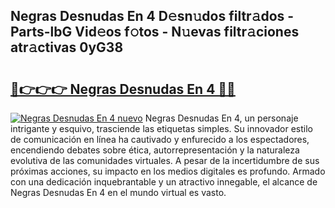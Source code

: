 ## Negras Desnudas En 4 D𝚎sn𝚞dos filtr𝚊dos - Parts-lbG Vid𝚎os f𝚘tos - N𝚞evas filtr𝚊ciones atr𝚊ctivas 0yG38

# <h2><a href="http://mb67izf.tromn.icu/?c=Negras+Desnudas+En+4">🔗👉👉👉 Negras Desnudas En 4 🔗🔗</a></h2>

[![Negras Desnudas En 4 nuevo](https://i.imgur.com/pEAQMta.gif)](http://mb67izf.tromn.icu/?c=Negras+Desnudas+En+4)
Negras Desnudas En 4, un personaje intrigante y esquivo, trasciende las etiquetas simples. Su innovador estilo de comunicación en línea ha cautivado y enfurecido a los espectadores, encendiendo debates sobre ética, autorrepresentación y la naturaleza evolutiva de las comunidades virtuales. A pesar de la incertidumbre de sus próximas acciones, su impacto en los medios digitales es profundo. Armado con una dedicación inquebrantable y un atractivo innegable, el alcance de Negras Desnudas En 4 en el mundo virtual es vasto.
